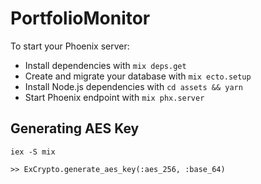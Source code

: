 # PortfolioMonitor

To start your Phoenix server:

  * Install dependencies with `mix deps.get`
  * Create and migrate your database with `mix ecto.setup`
  * Install Node.js dependencies with `cd assets && yarn`
  * Start Phoenix endpoint with `mix phx.server`

## Generating AES Key

```
iex -S mix

>> ExCrypto.generate_aes_key(:aes_256, :base_64)
```
